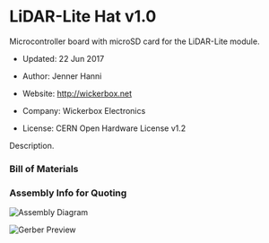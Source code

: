 <!--- start title --->
# LiDAR-Lite Hat v1.0
Microcontroller board with microSD card for the LiDAR-Lite module.

- Updated: 22 Jun 2017

- Author: Jenner Hanni
- Website: http://wickerbox.net
- Company: Wickerbox Electronics
- License: CERN Open Hardware License v1.2
<!--- end title --->

Description.

<!--- bom start --->
### Bill of Materials

<!--- bom end --->
<!--- assy start --->
### Assembly Info for Quoting

<!--- assy end --->
![Assembly Diagram](assembly.png)

![Gerber Preview](preview.png)

